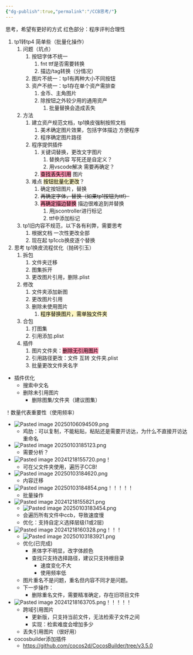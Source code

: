 ```yaml
---
{"dg-publish":true,"permalink":"/CCB思考/"}
---
```



思考，希望有更好的方式
红色部分：程序评判合理性
1. tp1转tp4 简单些（批量化操作）
	1. 问题（坑点）
		1. 按钮字体不统一
			1. fnt ttf是否需要转换
			2. 描边/tag转换（分情况）
		2. 图片不统一：tp1有两种大小不同按钮
		3. 资产不统一：tp1存在单个资产需排查
			1. 金币、主角图片
			2. 除按钮之外较少用的通用资产
				1. 批量替换会造成丢失
	2. 方法
		1. 建立资产规范文档，tp1换皮强制按照文档
			1. 美术确定图片效果，包括字体描边 方便程序
			2. 程序确定图片路径
		2. 程序提供插件
			1. 关键词替换，更改文字图片
				1. 替换内容 写死还是自定义？
				2. 用vscode解决 需要再确定？
			2. <mark style="background: #FF5582A6;">查找丢失引用</mark> 图片
		3. 难点 <mark style="background: #FFF3A3A6;">按钮批量化更改</mark>？
			1. 确定按钮图片，替换
			2. ~~再确定字体，替换（如果tp1按钮为ttf）~~
			3. <mark style="background: #FF5582A6;">再确定描边替换</mark> 描边很难追到并替换
				1. 用jscontroller进行标记
				2. ttf中添加标记
	3. tp1旧内容不规范，以下各有利弊，需要思考
		1. 根据文档 一次性更改全部
		2. 现在起 tp1ccb换皮逐个替换
2. 思考 tp1换皮流程优化（抛砖引玉）
	1. 拆包
		1. 文件夹迁移
		2. 图集拆开
		3. 更改图片引用，删除.plist
	2. 修改
		1. 文件夹添加新图
		2. 更改图片引用
		3. 删除未使用图片
			1. <mark style="background: #FFF3A3A6;">程序替换图片，需单独文件夹</mark>
	3. 合包
		1. 打图集
		2. 引用添加.plist
	4. 插件
		1. 图片文件夹：<mark style="background: #FF5582A6;">删除无引用图片</mark>
		2. 引用路径更改：文件 互转 文件夹.plist
		3. 批量更改文件夹名字
- 插件优化
	- 搜索中文名
	- 删除未引用图片
		- 删除图集/文件夹（建议图集）




！数量代表重要性（使用频率）
- ![Pasted image 20250106094509.png](/img/user/Pic/Pasted%20image%2020250106094509.png)
	- 鸡肋：可以复制，不能粘贴，粘贴还是需要开访达，为什么不直接开访达重命名
- ![Pasted image 20250103185123.png](/img/user/Pic/Pasted%20image%2020250103185123.png)
	- 需要分析？
- ![Pasted image 20241218155720.png](/img/user/Pic/Pasted%20image%2020241218155720.png)！
	- 可在父文件夹使用，遍历子CCB!
- ![Pasted image 20250103184620.png](/img/user/Pic/Pasted%20image%2020250103184620.png)
	- 内容迁移
- ![Pasted image 20250103184854.png](/img/user/Pic/Pasted%20image%2020250103184854.png)！！！！！
	- 批量操作
- ![Pasted image 20241218155821.png](/img/user/Pic/Pasted%20image%2020241218155821.png)
	- ![Pasted image 20250103183454.png](/img/user/Pic/Pasted%20image%2020250103183454.png)
	- 会遍历所有文件中ccb，导致速度慢
	- 优化：支持自定义选择层级(1或2层)
- ![Pasted image 20241218160328.png](/img/user/Pic/Pasted%20image%2020241218160328.png)！！！
	- ![Pasted image 20250103183921.png](/img/user/Pic/Pasted%20image%2020250103183921.png)
	- 优化(已完成)
		- 黑体字不明显，改字体颜色
		- 查找只支持选择路径，建议只支持根目录
			- 速度变化不大
			- 使用频率低
	- 图片重名不是问题，重名但内容不同才是问题。
	- 下一步操作：
		- 删除重名文件，需要精准确定，存在旧项目文件
- ![Pasted image 20241218163705.png](/img/user/Pic/Pasted%20image%2020241218163705.png)！！！！！
	- 跨域引用图片
		- 更新版，只支持当前文件，无法检索子文件之间
		- 实现：检索难度会增加多少
	- 丢失引用图片（很好用）
- cocosbuilder添加插件
	- https://github.com/cocos2d/CocosBuilder/tree/v3.5.0

